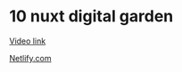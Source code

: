 # 10 nuxt digital garden

[Video link](https://www.egghead.io/lessons/egghead-10-nuxt-digital-garden-a9350c48?pl=build-a-digital-garden-with-nuxt-and-nuxt-content-module-9b67f0de)

<TimeStamp start="00:05" end="00:10">

[Netlify.com](https://www.netlify.com/)

</TimeStamp>

